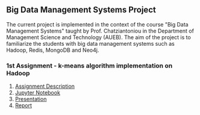 ## Big Data Management Systems Project

The current project is implemented in the context of the course "Big Data Management Systems" taught by Prof. Chatziantoniou in the Department of Management Science and Technology (AUEB). The aim of the project is to familiarize the students with big data management systems such as Hadoop, Redis, MongoDB and Neo4j.

### 1st Assignment - k-means algorithm implementation on Hadoop
1. [Assignment Description](kmeans_mapreduce/Proj1_Hadoop_Description.pdf) 
2. [Jupyter Notebook](kmeans_mapreduce/jupyter_notebook/kmeansAlgorithm_Notebook.html)
3. [Presentation](kmeans_mapreduce/reports/kmeansAlgorithm_Presentation.pdf)
4. [Report](kmeans_mapreduce/reports/kmeansAlgorithm_Report.pdf)
